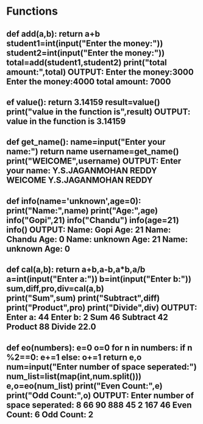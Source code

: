 # Functions
def add(a,b):
    return a+b
student1=int(input("Enter the money:"))
student2=int(input("Enter the money:"))
total=add(student1,student2)
print("total amount:",total)
OUTPUT:
      Enter the money:3000
      Enter the money:4000
      total amount: 7000
---------------------------------------------------------------
  ef value():
    return 3.14159
result=value()
print("value in the function is",result)
 OUTPUT:   value in the function is 3.14159
 ------------------------------------------------------------
 def get_name():
    name=input("Enter your name:")
    return name
username=get_name()
print("WElCOME",username)
OUTPUT:
Enter your name: Y.S.JAGANMOHAN REDDY
WElCOME Y.S.JAGANMOHAN REDDY
-----------------------------------------------------------------
def info(name='unknown',age=0):
    print("Name:",name)
    print("Age:",age)
info("Gopi",21)
info("Chandu")
info(age=21)
info()
OUTPUT:
Name: Gopi
Age: 21
Name: Chandu
Age: 0
Name: unknown
Age: 21
Name: unknown
Age: 0
--------------------------------------------------------------------
def cal(a,b):
    return a+b,a-b,a*b,a/b
a=int(input("Enter a:"))
b=int(input("Enter b:"))
sum,diff,pro,div=cal(a,b)     
print("Sum",sum)
print("Subtract",diff)
print("Product",pro)
print("Divide",div)
OUTPUT:
Enter a: 44
Enter b: 2
Sum 46
Subtract 42
Product 88
Divide 22.0
--------------------------------------------------------------------------
 def eo(numbers):
    e=0
    o=0
    for n in numbers:
        if n %2==0:
            e+=1
        else:
            o+=1
    return e,o
num=input("Enter number of space seperated:")
num_list=list(map(int,num.split()))
e,o=eo(num_list)
print("Even Count:",e)
print("Odd Count:",o)
OUTPUT:
Enter number of space seperated: 8 66 90 888 45 2 167 46 
Even Count: 6
Odd Count: 2
----------------------------------------------------------------------------
